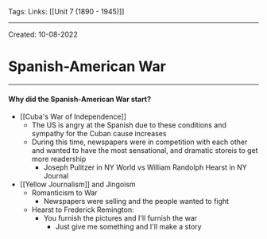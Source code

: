 Tags:
Links: [[Unit 7 (1890 - 1945)]]

---
Created: 10-08-2022
# Spanish-American War
---

#### Why did the Spanish-American War start?
- [[Cuba's War of Independence]]
	- The US is angry at the Spanish due to these conditions and sympathy for the Cuban cause increases
	- During this time, newspapers were in competition with each other and wanted to have the most sensational, and dramatic storeis to get more readership
		- Joseph Pulitzer in NY World vs William Randolph Hearst in NY Journal
- [[Yellow Journalism]] and Jingoism
  - Romanticism to War
    - Newspapers were selling and the people wanted to fight
  - Hearst to Frederick Remington:
    - You furnish the pictures and I'll furnish the war
      - Just give me something and I'll make a story